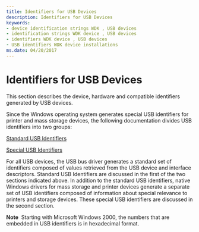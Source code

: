 ```yaml
---
title: Identifiers for USB Devices
description: Identifiers for USB Devices
keywords:
- device identification strings WDK , USB devices
- identification strings WDK device , USB devices
- identifiers WDK device , USB devices
- USB identifiers WDK device installations
ms.date: 04/20/2017
---
```


# Identifiers for USB Devices





This section describes the device, hardware and compatible identifiers generated by USB devices.

Since the Windows operating system generates special USB identifiers for printer and mass storage devices, the following documentation divides USB identifiers into two groups:

[Standard USB Identifiers](standard-usb-identifiers.md)

[Special USB Identifiers](identifiers-generated-by-usbstor-sys.md)

For all USB devices, the USB bus driver generates a standard set of identifiers composed of values retrieved from the USB device and interface descriptors. Standard USB Identifiers are discussed in the first of the two sections indicated above. In addition to the standard USB identifiers, native Windows drivers for mass storage and printer devices generate a separate set of USB identifiers composed of information about special relevance to printers and storage devices. These special USB identifiers are discussed in the second section.

**Note**  Starting with Microsoft Windows 2000, the numbers that are embedded in USB identifiers is in hexadecimal format.

 

 

 





